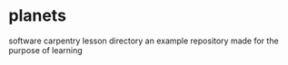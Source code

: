 # planets
software carpentry lesson directory
an example repository made for the purpose of learning
